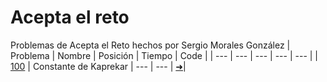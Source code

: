 # Acepta el reto
Problemas de Acepta el Reto hechos por Sergio Morales González
| Problema | Nombre | Posición | Tiempo | Code |
| --- | --- | --- | --- | --- |
| [100](https://www.aceptaelreto.com/problem/statement.php?id=100) | Constante de Kaprekar | --- | --- | [➜](https://github.com/shack3/aceptaelreto/blob/main/100.c)|
